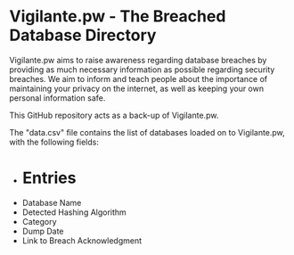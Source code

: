 # Vigilante.pw - The Breached Database Directory

Vigilante.pw aims to raise awareness regarding database breaches by providing as much necessary information as possible regarding security breaches. We aim to inform and teach people about the importance of maintaining your privacy on the internet, as well as keeping your own personal information safe. 

This GitHub repository acts as a back-up of Vigilante.pw. 

The "data.csv" file contains the list of databases loaded on to Vigilante.pw, with the following fields:
* # Entries
* Database Name
* Detected Hashing Algorithm
* Category
* Dump Date
* Link to Breach Acknowledgment
